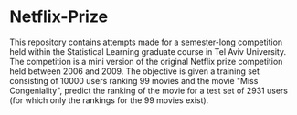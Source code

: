 # Netflix-Prize
This repository contains attempts made for a semester-long competition held within the Statistical Learning graduate course in Tel Aviv University.
The competition is a mini version of the original Netflix prize competition held between 2006 and 2009.
The objective is given a training set consisting of 10000 users ranking 99 movies and the movie "Miss Congeniality", predict the ranking of the movie for a test set of 2931 users (for which only the rankings for the 99 movies exist).
